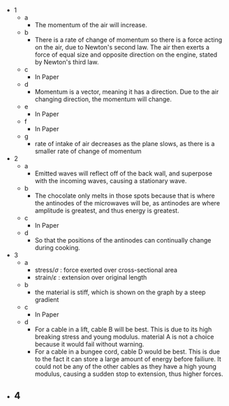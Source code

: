 - 1
	- a
		- The momentum of the air will increase.
	- b
		- There is a rate of change of momentum so there is a force acting on the air, due to Newton's second law. The air then exerts a force of equal size and opposite direction on the engine, stated by Newton's third law.
	- c
		- In Paper
	- d
		- Momentum is a vector, meaning it has a direction. Due to the air changing direction, the momentum will change.
	- e
		- In Paper
	- f
		- In Paper
	- g
		- rate of intake of air decreases as the plane slows, as there is a smaller rate of change of momentum 
- 2
	- a
		- Emitted waves will reflect off of the back wall, and superpose with the incoming waves, causing a stationary wave.
	- b
		- The chocolate only melts in those spots because that is where the antinodes of the microwaves will be, as antinodes are where amplitude is greatest, and thus energy is greatest.
	- c
		- In Paper
	- d
		- So that the positions of the antinodes can continually change during cooking.
- 3
	- a
		- stress/$\sigma$ : force exerted over cross-sectional area
		- strain/$\varepsilon$ : extension over original length
	- b
		- the material is stiff, which is shown on the graph by a steep gradient
	- c
		- In Paper
	- d
		- For a cable in a lift, cable B will be best. This is due to its high breaking stress and young modulus. material A is not a choice because it would fail without warning.
		- For a cable in a bungee cord, cable D would be best. This is due to the fact it can store a large amount of energy before failiure. It could not be any of the other cables as they have a high young modulus, causing a sudden stop to extension, thus higher forces.
- 4
	- 